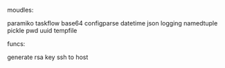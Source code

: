moudles:

paramiko
taskflow
base64
configparse
datetime
json
logging
namedtuple
pickle
pwd
uuid
tempfile


funcs:

generate rsa key
ssh to host

